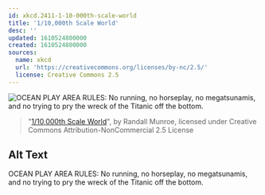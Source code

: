 ```yaml
---
id: xkcd.2411-1-10-000th-scale-world
title: '1/10,000th Scale World'
desc: ''
updated: 1610524800000
created: 1610524800000
sources:
  name: xkcd
  url: 'https://creativecommons.org/licenses/by-nc/2.5/'
  license: Creative Commons 2.5
---
```

![OCEAN PLAY AREA RULES: No running, no horseplay, no megatsunamis, and no trying to pry the wreck of the Titanic off the bottom.](https://imgs.xkcd.com/comics/1_10000th_scale_world.png)
> "[1/10,000th Scale World](https://xkcd.com/2411/)", by Randall Munroe, licensed under Creative Commons Attribution-NonCommercial 2.5 License

## Alt Text
OCEAN PLAY AREA RULES: No running, no horseplay, no megatsunamis, and no trying to pry the wreck of the Titanic off the bottom.
